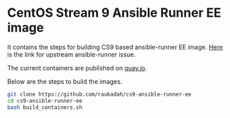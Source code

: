 # CentOS Stream 9 Ansible Runner EE image

It contains the steps for building CS9 based ansible-runner EE image.
[Here](https://github.com/ansible/ansible-runner/issues/1152) is the link
for upstream ansible-runner issue.

The current containers are published on [quay.io](https://quay.io/organization/tripleoansible).

Below are the steps to build the images.

```sh
git clone https://github.com/raukadah/cs9-ansible-runner-ee
cd cs9-ansible-runner-ee
bash build_containers.sh


